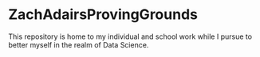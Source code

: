 # ZachAdairsProvingGrounds
This repository is home to my individual and school work while I pursue to better myself in the realm of Data Science.
